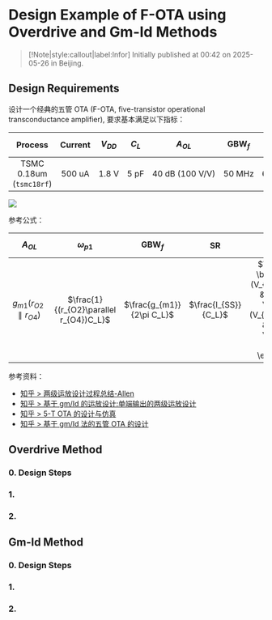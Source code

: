 # Design Example of F-OTA using Overdrive and Gm-Id Methods

> [!Note|style:callout|label:Infor]
> Initially published at 00:42 on 2025-05-26 in Beijing.

## Design Requirements



设计一个经典的五管 OTA (F-OTA, five-transistor operational transconductance amplifier), 要求基本满足以下指标：
<div class='center'>

| Process | Current | $V_{DD}$ | $C_L$ | $A_{OL}$ | $\mathrm{GBW}_f$ | $\mathrm{SR}$ | $V_{in,CM}$ | Output Swing |
|:-:|:-:|:-:|:-:|:-:|:-:|:-:|:-:|:-:|
 | TSMC 0.18um <br> (`tsmc18rf`) | $500 \ \mathrm{uA}$ | $1.8 \ \mathrm{V}$  | $5\ \mathrm{pF}$ | $40 \ \mathrm{dB}\ (100 \ \mathrm{V/V})$  | $50 \ \mathrm{MHz}$ | $60 \ \mathrm{V/us}$ | $1 \ \mathrm{V} \pm 0.3 \ \mathrm{V}$ | $1 \ \mathrm{V}$ |
</div>

<div class="center"><img src="https://imagebank-0.oss-cn-beijing.aliyuncs.com/VS-PicGo/2025-05-26-01-25-04_Design Example of F-OTA using Overdrive and Gm-Id Methods.png"/></div>

参考公式：

<div class='center'>

| $A_{OL}$ | $\omega_{p1}$ | $\mathrm{GBW}_f$ | $\mathrm{SR}$ | $V_{in,CM}$ | Output Swing |
|:-:|:-:|:-:|:-:|:-:|:-:|
 | $g_{m1}(r_{O2}\parallel r_{O4})$ | $\frac{1}{(r_{O2}\parallel r_{O4})C_L}$ | $\frac{g_{m1}}{2\pi C_L}$ | $\frac{I_{SS}}{C_L}$ | $\footnotesize \begin{aligned}(V_{in,CM})_{\min} &= V_{OV5} + V_{GS1,2} \\ (V_{in,CM})_{\max} &= V_{DD} - V_{OV1,2} - V_{OV3,4} \end{aligned}$ | $\small V_{DD} - V_{OV1,2} - V_{OV4} - V_{OV5}$ |
</div>


参考资料：
- [知乎 > 两级运放设计过程总结-Allen](https://zhuanlan.zhihu.com/p/631329993)
- [知乎 > 基于 gm/Id 的运放设计:单端输出的两级运放设计](https://zhuanlan.zhihu.com/p/18217441114)
- [知乎 > 5-T OTA 的设计与仿真](https://zhuanlan.zhihu.com/p/467542830)
- [知乎 > 基于 gm/Id 法的五管 OTA 的设计](https://zhuanlan.zhihu.com/p/621225975)


## Overdrive Method

### 0. Design Steps 

### 1. 

### 2. 

## Gm-Id Method

### 0. Design Steps

### 1. 

### 2. 